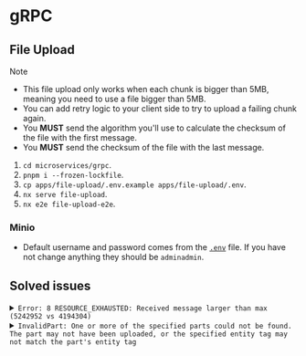 # gRPC

## File Upload

> [!NOTE]
>
> - This file upload only works when each chunk is bigger than 5MB, meaning you need to use a file bigger than 5MB.
> - You can add retry logic to your client side to try to upload a failing chunk again.
> - You **MUST** send the algorithm you'll use to calculate the checksum of the file with the first message.
> - You **MUST** send the checksum of the file with the last message.

1. `cd microservices/grpc`.
2. `pnpm i --frozen-lockfile`.
3. `cp apps/file-upload/.env.example apps/file-upload/.env`.
4. `nx serve file-upload`.
5. `nx e2e file-upload-e2e`.

### Minio

- Default username and password comes from the [`.env`](./apps/file-upload/.env) file. If you have not change anything they should be `adminadmin`.

## Solved issues

<details>
<summary><code>Error: 8 RESOURCE_EXHAUSTED: Received message larger than max (5242952 vs 4194304)</code></summary>

```bash
Error: 8 RESOURCE_EXHAUSTED: Received message larger than max (5242952 vs 4194304)
    at callErrorFromStatus (/home/kasir/projects/nestjs-materials/microservices/grpc/node_modules/.pnpm/@grpc+grpc-js@1.12.5/node_modules/@grpc/grpc-js/src/call.ts:82:17)
    at Object.onReceiveStatus (/home/kasir/projects/nestjs-materials/microservices/grpc/node_modules/.pnpm/@grpc+grpc-js@1.12.5/node_modules/@grpc/grpc-js/src/client.ts:706:51)
    at Object.onReceiveStatus (/home/kasir/projects/nestjs-materials/microservices/grpc/node_modules/.pnpm/@grpc+grpc-js@1.12.5/node_modules/@grpc/grpc-js/src/client-interceptors.ts:419:48)
    at /home/kasir/projects/nestjs-materials/microservices/grpc/node_modules/.pnpm/@grpc+grpc-js@1.12.5/node_modules/@grpc/grpc-js/src/resolving-call.ts:163:24
    at processTicksAndRejections (node:internal/process/task_queues:85:11)
for call at
    at ServiceClientImpl.makeBidiStreamRequest (/home/kasir/projects/nestjs-materials/microservices/grpc/node_modules/.pnpm/@grpc+grpc-js@1.12.5/node_modules/@grpc/grpc-js/src/client.ts:690:42)
    at ServiceClientImpl.<anonymous> (/home/kasir/projects/nestjs-materials/microservices/grpc/node_modules/.pnpm/@grpc+grpc-js@1.12.5/node_modules/@grpc/grpc-js/src/make-client.ts:189:15)
    at /home/kasir/projects/nestjs-materials/microservices/grpc/apps/file-upload-e2e/src/file-upload/file-upload.spec.ts:122:32
    at Generator.next (<anonymous>)
    at /home/kasir/projects/nestjs-materials/microservices/grpc/node_modules/.pnpm/tslib@2.8.1/node_modules/tslib/tslib.js:170:75
    at new Promise (<anonymous>)
    at Object.__awaiter (/home/kasir/projects/nestjs-materials/microservices/grpc/node_modules/.pnpm/tslib@2.8.1/node_modules/tslib/tslib.js:166:16)
    at Object.<anonymous> (/home/kasir/projects/nestjs-materials/microservices/grpc/apps/file-upload-e2e/src/file-upload/file-upload.spec.ts:119:48)
    at Promise.then.completed (/home/kasir/projects/nestjs-materials/microservices/grpc/node_modules/.pnpm/jest-circus@29.7.0_babel-plugin-macros@3.1.0/node_modules/jest-circus/build/utils.js:298:28)
    at new Promise (<anonymous>)
    at callAsyncCircusFn (/home/kasir/projects/nestjs-materials/microservices/grpc/node_modules/.pnpm/jest-circus@29.7.0_babel-plugin-macros@3.1.0/node_modules/jest-circus/build/utils.js:231:10)
    at _callCircusTest (/home/kasir/projects/nestjs-materials/microservices/grpc/node_modules/.pnpm/jest-circus@29.7.0_babel-plugin-macros@3.1.0/node_modules/jest-circus/build/run.js:316:40)
    at async _runTest (/home/kasir/projects/nestjs-materials/microservices/grpc/node_modules/.pnpm/jest-circus@29.7.0_babel-plugin-macros@3.1.0/node_modules/jest-circus/build/run.js:252:3)
    at async _runTestsForDescribeBlock (/home/kasir/projects/nestjs-materials/microservices/grpc/node_modules/.pnpm/jest-circus@29.7.0_babel-plugin-macros@3.1.0/node_modules/jest-circus/build/run.js:126:9)
    at async _runTestsForDescribeBlock (/home/kasir/projects/nestjs-materials/microservices/grpc/node_modules/.pnpm/jest-circus@29.7.0_babel-plugin-macros@3.1.0/node_modules/jest-circus/build/run.js:121:9)
    at async run (/home/kasir/projects/nestjs-materials/microservices/grpc/node_modules/.pnpm/jest-circus@29.7.0_babel-plugin-macros@3.1.0/node_modules/jest-circus/build/run.js:71:3)
    at async runAndTransformResultsToJestFormat (/home/kasir/projects/nestjs-materials/microservices/grpc/node_modules/.pnpm/jest-circus@29.7.0_babel-plugin-macros@3.1.0/node_modules/jest-circus/build/legacy-code-todo-rewrite/jestAdapterInit.js:122:21)
    at async jestAdapter (/home/kasir/projects/nestjs-materials/microservices/grpc/node_modules/.pnpm/jest-circus@29.7.0_babel-plugin-macros@3.1.0/node_modules/jest-circus/build/legacy-code-todo-rewrite/jestAdapter.js:79:19)
    at async runTestInternal (/home/kasir/projects/nestjs-materials/microservices/grpc/node_modules/.pnpm/jest-runner@29.7.0/node_modules/jest-runner/build/runTest.js:367:16)
    at async runTest (/home/kasir/projects/nestjs-materials/microservices/grpc/node_modules/.pnpm/jest-runner@29.7.0/node_modules/jest-runner/build/runTest.js:444:34) {
  code: 8,
  details: 'Received message larger than max (5242952 vs 4194304)',
  metadata: Metadata {
    internalRepr: Map(2) { 'content-type' => [Array], 'date' => [Array] },
    options: {}
  }
}
```

Solution: [https://stackoverflow.com/a/79426630/8784518](https://stackoverflow.com/a/79426630/8784518).

</details>

<details>
<summary><code>InvalidPart: One or more of the specified parts could not be found.  The part may not have been uploaded, or the specified entity tag may not match the part's entity tag</code></summary>

I event opened this issue for the [`@aws-sdk/client-s3`](https://github.com/aws/aws-sdk-js-v3/issues/6900) :sweat_smile:.

So this issue was cause because I was not adding the returned checksum from the `UploadPartCommand` to the `this.parts` array [here](https://github.com/kasir-barati/nestjs-materials/blob/8a17566e02988c349627addee4c71035acf64a12/microservices/grpc/apps/file-upload/src/app/services/file.service.ts#L62-L70). And when I added it it was working again.

</details>
